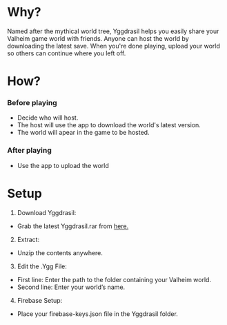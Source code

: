 # Why?
Named after the mythical world tree, Yggdrasil helps you easily share your Valheim game world with friends. Anyone can host the world by downloading the latest save. 
When you're done playing, upload your world so others can continue where you left off.

# How?
### Before playing
  * Decide who will host.
  * The host will use the app to download the world's latest version.
  * The world will apear in the game to be hosted.
### After playing
  * Use the app to upload the world

# Setup
1. Download Yggdrasil:
* Grab the latest Yggdrasil.rar from [here.](https://github.com/Arthur-lc/Yggdrasil/releases)
2. Extract:
* Unzip the contents anywhere.
3. Edit the .Ygg File:
* First line: Enter the path to the folder containing your Valheim world.
* Second line: Enter your world’s name.
4. Firebase Setup:
* Place your firebase-keys.json file in the Yggdrasil folder.
